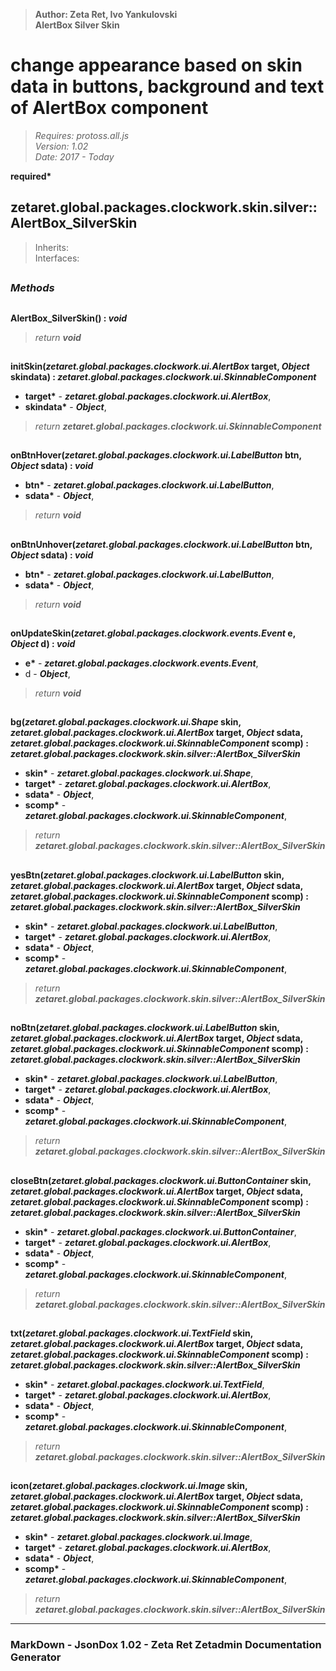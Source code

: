 > __Author: Zeta Ret, Ivo Yankulovski__  
> __AlertBox Silver Skin__  
# change appearance based on skin data in buttons, background and text of AlertBox component  
> *Requires: protoss.all.js*  
> *Version: 1.02*  
> *Date: 2017 - Today*  

__required*__

## zetaret.global.packages.clockwork.skin.silver::AlertBox_SilverSkin  
> Inherits:   
> Interfaces:   


##  
### *Methods*  

##  
__AlertBox_SilverSkin() : *void*__  
  
> *return __void__*  

##  
__initSkin(*zetaret.global.packages.clockwork.ui.AlertBox* target, *Object* skindata) : *zetaret.global.packages.clockwork.ui.SkinnableComponent*__  
  
- __target*__ - __*zetaret.global.packages.clockwork.ui.AlertBox*__,   
- __skindata*__ - __*Object*__,   
> *return __zetaret.global.packages.clockwork.ui.SkinnableComponent__*  

##  
__onBtnHover(*zetaret.global.packages.clockwork.ui.LabelButton* btn, *Object* sdata) : *void*__  
  
- __btn*__ - __*zetaret.global.packages.clockwork.ui.LabelButton*__,   
- __sdata*__ - __*Object*__,   
> *return __void__*  

##  
__onBtnUnhover(*zetaret.global.packages.clockwork.ui.LabelButton* btn, *Object* sdata) : *void*__  
  
- __btn*__ - __*zetaret.global.packages.clockwork.ui.LabelButton*__,   
- __sdata*__ - __*Object*__,   
> *return __void__*  

##  
__onUpdateSkin(*zetaret.global.packages.clockwork.events.Event* e, *Object* d) : *void*__  
  
- __e*__ - __*zetaret.global.packages.clockwork.events.Event*__,   
- d - __*Object*__,   
> *return __void__*  

##  
__bg(*zetaret.global.packages.clockwork.ui.Shape* skin, *zetaret.global.packages.clockwork.ui.AlertBox* target, *Object* sdata, *zetaret.global.packages.clockwork.ui.SkinnableComponent* scomp) : *zetaret.global.packages.clockwork.skin.silver::AlertBox_SilverSkin*__  
  
- __skin*__ - __*zetaret.global.packages.clockwork.ui.Shape*__,   
- __target*__ - __*zetaret.global.packages.clockwork.ui.AlertBox*__,   
- __sdata*__ - __*Object*__,   
- __scomp*__ - __*zetaret.global.packages.clockwork.ui.SkinnableComponent*__,   
> *return __zetaret.global.packages.clockwork.skin.silver::AlertBox_SilverSkin__*  

##  
__yesBtn(*zetaret.global.packages.clockwork.ui.LabelButton* skin, *zetaret.global.packages.clockwork.ui.AlertBox* target, *Object* sdata, *zetaret.global.packages.clockwork.ui.SkinnableComponent* scomp) : *zetaret.global.packages.clockwork.skin.silver::AlertBox_SilverSkin*__  
  
- __skin*__ - __*zetaret.global.packages.clockwork.ui.LabelButton*__,   
- __target*__ - __*zetaret.global.packages.clockwork.ui.AlertBox*__,   
- __sdata*__ - __*Object*__,   
- __scomp*__ - __*zetaret.global.packages.clockwork.ui.SkinnableComponent*__,   
> *return __zetaret.global.packages.clockwork.skin.silver::AlertBox_SilverSkin__*  

##  
__noBtn(*zetaret.global.packages.clockwork.ui.LabelButton* skin, *zetaret.global.packages.clockwork.ui.AlertBox* target, *Object* sdata, *zetaret.global.packages.clockwork.ui.SkinnableComponent* scomp) : *zetaret.global.packages.clockwork.skin.silver::AlertBox_SilverSkin*__  
  
- __skin*__ - __*zetaret.global.packages.clockwork.ui.LabelButton*__,   
- __target*__ - __*zetaret.global.packages.clockwork.ui.AlertBox*__,   
- __sdata*__ - __*Object*__,   
- __scomp*__ - __*zetaret.global.packages.clockwork.ui.SkinnableComponent*__,   
> *return __zetaret.global.packages.clockwork.skin.silver::AlertBox_SilverSkin__*  

##  
__closeBtn(*zetaret.global.packages.clockwork.ui.ButtonContainer* skin, *zetaret.global.packages.clockwork.ui.AlertBox* target, *Object* sdata, *zetaret.global.packages.clockwork.ui.SkinnableComponent* scomp) : *zetaret.global.packages.clockwork.skin.silver::AlertBox_SilverSkin*__  
  
- __skin*__ - __*zetaret.global.packages.clockwork.ui.ButtonContainer*__,   
- __target*__ - __*zetaret.global.packages.clockwork.ui.AlertBox*__,   
- __sdata*__ - __*Object*__,   
- __scomp*__ - __*zetaret.global.packages.clockwork.ui.SkinnableComponent*__,   
> *return __zetaret.global.packages.clockwork.skin.silver::AlertBox_SilverSkin__*  

##  
__txt(*zetaret.global.packages.clockwork.ui.TextField* skin, *zetaret.global.packages.clockwork.ui.AlertBox* target, *Object* sdata, *zetaret.global.packages.clockwork.ui.SkinnableComponent* scomp) : *zetaret.global.packages.clockwork.skin.silver::AlertBox_SilverSkin*__  
  
- __skin*__ - __*zetaret.global.packages.clockwork.ui.TextField*__,   
- __target*__ - __*zetaret.global.packages.clockwork.ui.AlertBox*__,   
- __sdata*__ - __*Object*__,   
- __scomp*__ - __*zetaret.global.packages.clockwork.ui.SkinnableComponent*__,   
> *return __zetaret.global.packages.clockwork.skin.silver::AlertBox_SilverSkin__*  

##  
__icon(*zetaret.global.packages.clockwork.ui.Image* skin, *zetaret.global.packages.clockwork.ui.AlertBox* target, *Object* sdata, *zetaret.global.packages.clockwork.ui.SkinnableComponent* scomp) : *zetaret.global.packages.clockwork.skin.silver::AlertBox_SilverSkin*__  
  
- __skin*__ - __*zetaret.global.packages.clockwork.ui.Image*__,   
- __target*__ - __*zetaret.global.packages.clockwork.ui.AlertBox*__,   
- __sdata*__ - __*Object*__,   
- __scomp*__ - __*zetaret.global.packages.clockwork.ui.SkinnableComponent*__,   
> *return __zetaret.global.packages.clockwork.skin.silver::AlertBox_SilverSkin__*  

---  
### MarkDown - JsonDox 1.02 - Zeta Ret Zetadmin Documentation Generator
